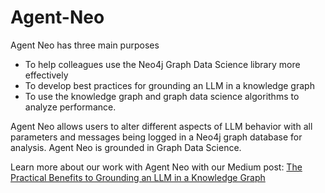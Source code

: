 # Agent-Neo

Agent Neo has three main purposes 
- To help colleagues use the Neo4j Graph Data Science library more effectively
- To develop best practices for grounding an LLM in a knowledge graph
- To use the knowledge graph and graph data science algorithms to analyze performance.

Agent Neo allows users to alter different aspects of LLM behavior with all parameters and messages being logged in a Neo4j graph database for analysis. Agent Neo is grounded in Graph Data Science. 

Learn more about our work with Agent Neo with our Medium post: [The Practical Benefits to Grounding an LLM in a Knowledge Graph](https://medium.com/@bukowski.daniel/the-practical-benefits-to-grounding-an-llm-in-a-knowledge-graph-919918eb493)
